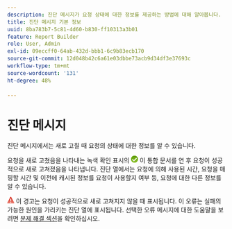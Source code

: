 ```yaml
---
description: 진단 메시지가 요청 상태에 대한 정보를 제공하는 방법에 대해 알아봅니다.
title: 진단 메시지 기본 정보
uuid: 8ba783b7-5c81-4d60-b830-ff10313a3b01
feature: Report Builder
role: User, Admin
exl-id: 09eccff0-64ab-432d-bbb1-6c9b83ecb170
source-git-commit: 12d048b42c6a61e03dbbe73acb9d34df3e37693c
workflow-type: tm+mt
source-wordcount: '131'
ht-degree: 48%

---
```


# 진단 메시지

진단 메시지에서는 새로 고칠 때 요청의 상태에 대한 정보를 알 수 있습니다.

요청을 새로 고쳤음을 나타내는 녹색 확인 표시의 ![아이콘입니다.](assets/icon_notice_success.gif) 이 통합 문서를 연 후 요청이 성공적으로 새로 고쳐졌음을 나타냅니다. 진단 열에서는 요청에 의해 사용된 시간, 요청을 매핑할 시간 및 이전에 캐시된 정보를 요청이 사용할지 여부 등, 요청에 대한 다른 정보를 알 수 있습니다.

![요청을 새로 고치지 못했음을 나타내는 느낌표가 있는 빨간색 삼각형의 아이콘.](assets/icon_notice_warn.gif) 이 경고는 요청이 성공적으로 새로 고쳐지지 않을 때 표시됩니다. 이 오류는 실패의 가능한 원인을 가리키는 진단 열에 표시됩니다. 선택한 오류 메시지에 대한 도움말을 보려면 [문제 해결 섹션](/help/analyze/legacy-report-builder/troubleshoot.md)을 확인하십시오.
